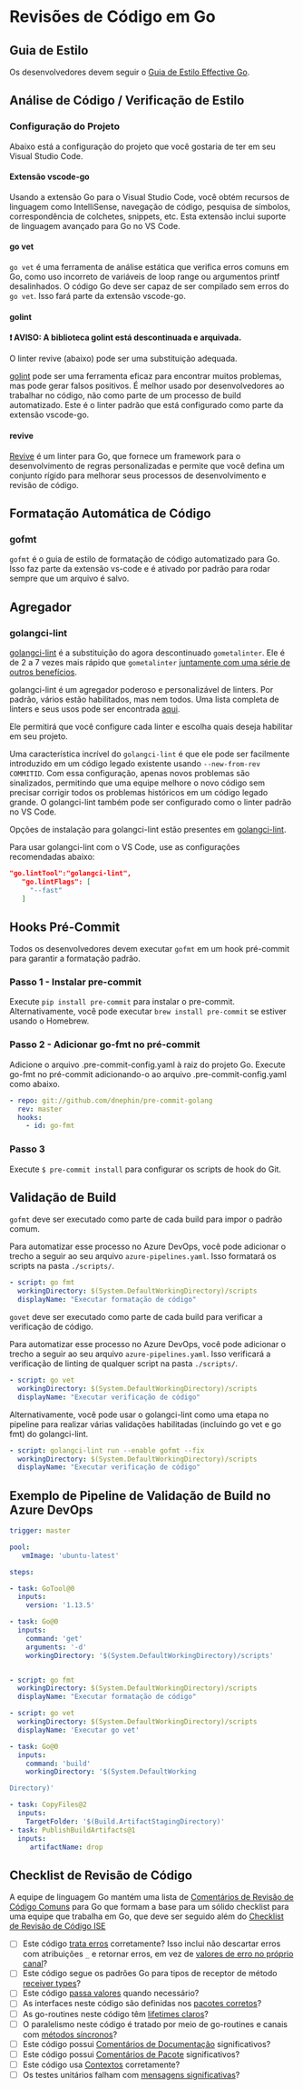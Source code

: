 # Revisões de Código em Go

## Guia de Estilo

Os desenvolvedores devem seguir o [Guia de Estilo Effective Go](https://golang.org/doc/effective_go.html).

## Análise de Código / Verificação de Estilo

### Configuração do Projeto

Abaixo está a configuração do projeto que você gostaria de ter em seu Visual Studio Code.

#### Extensão vscode-go

Usando a extensão Go para o Visual Studio Code, você obtém recursos de linguagem como IntelliSense, navegação de código, pesquisa de símbolos, correspondência de colchetes, snippets, etc. Esta extensão inclui suporte de linguagem avançado para Go no VS Code.

#### go vet

`go vet` é uma ferramenta de análise estática que verifica erros comuns em Go, como uso incorreto de variáveis de loop range ou argumentos printf desalinhados. O código Go deve ser capaz de ser compilado sem erros do `go vet`. Isso fará parte da extensão vscode-go.

#### golint

**:exclamation: AVISO: A biblioteca golint está descontinuada e arquivada.**

O linter revive (abaixo) pode ser uma substituição adequada.

[golint](https://github.com/golang/lint) pode ser uma ferramenta eficaz para encontrar muitos problemas, mas pode gerar falsos positivos. É melhor usado por desenvolvedores ao trabalhar no código, não como parte de um processo de build automatizado. Este é o linter padrão que está configurado como parte da extensão vscode-go.

#### revive

[Revive](https://revive.run/) é um linter para Go, que fornece um framework para o desenvolvimento de regras personalizadas e permite que você defina um conjunto rígido para melhorar seus processos de desenvolvimento e revisão de código.

## Formatação Automática de Código

### gofmt

`gofmt` é o guia de estilo de formatação de código automatizado para Go. Isso faz parte da extensão vs-code e é ativado por padrão para rodar sempre que um arquivo é salvo.

## Agregador

### golangci-lint

[golangci-lint](https://github.com/golangci/golangci-lint/) é a substituição do agora descontinuado `gometalinter`. Ele é de 2 a 7 vezes mais rápido que `gometalinter` [juntamente com uma série de outros benefícios](https://github.com/golangci/golangci-lint/#comparison).

golangci-lint é um agregador poderoso e personalizável de linters. Por padrão, vários estão habilitados, mas nem todos. Uma lista completa de linters e seus usos pode ser encontrada [aqui](https://github.com/golangci/awesome-go-linters).

Ele permitirá que você configure cada linter e escolha quais deseja habilitar em seu projeto.

Uma característica incrível do `golangci-lint` é que ele pode ser facilmente introduzido em um código legado existente usando `--new-from-rev COMMITID`. Com essa configuração, apenas novos problemas são sinalizados, permitindo que uma equipe melhore o novo código sem precisar corrigir todos os problemas históricos em um código legado grande. O golangci-lint também pode ser configurado como o linter padrão no VS Code.

Opções de instalação para golangci-lint estão presentes em [golangci-lint](https://github.com/golangci/golangci-lint#binary).

Para usar golangci-lint com o VS Code, use as configurações recomendadas abaixo:

```json
"go.lintTool":"golangci-lint",
   "go.lintFlags": [
     "--fast"
   ]
```

## Hooks Pré-Commit

Todos os desenvolvedores devem executar `gofmt` em um hook pré-commit para garantir a formatação padrão.

### Passo 1 - Instalar pre-commit

Execute `pip install pre-commit` para instalar o pre-commit.
Alternativamente, você pode executar `brew install pre-commit` se estiver usando o Homebrew.

### Passo 2 - Adicionar go-fmt no pré-commit

Adicione o arquivo .pre-commit-config.yaml à raiz do projeto Go. Execute go-fmt no pré-commit adicionando-o ao arquivo .pre-commit-config.yaml como abaixo.

```yaml
- repo: git://github.com/dnephin/pre-commit-golang
  rev: master
  hooks:
    - id: go-fmt
```

### Passo 3

Execute `$ pre-commit install` para configurar os scripts de hook do Git.

## Validação de Build

`gofmt` deve ser executado como parte de cada build para impor o padrão comum.

Para automatizar esse processo no Azure DevOps, você pode adicionar o trecho a seguir ao seu arquivo `azure-pipelines.yaml`. Isso formatará os scripts na pasta `./scripts/`.

```yaml
- script: go fmt
  workingDirectory: $(System.DefaultWorkingDirectory)/scripts
  displayName: "Executar formatação de código"
```

`govet` deve ser executado como parte de cada build para verificar a verificação de código.

Para automatizar esse processo no Azure DevOps, você pode adicionar o trecho a seguir ao seu arquivo `azure-pipelines.yaml`. Isso verificará a verificação de linting de qualquer script na pasta `./scripts/`.

```yaml
- script: go vet
  workingDirectory: $(System.DefaultWorkingDirectory)/scripts
  displayName: "Executar verificação de código"
```

Alternativamente, você pode usar o golangci-lint como uma etapa no pipeline para realizar várias validações habilitadas (incluindo go vet e go fmt) do golangci-lint.

```yaml
- script: golangci-lint run --enable gofmt --fix
  workingDirectory: $(System.DefaultWorkingDirectory)/scripts
  displayName: "Executar verificação de código"
```

## Exemplo de Pipeline de Validação de Build no Azure DevOps

```yaml
trigger: master

pool:
   vmImage: 'ubuntu-latest'

steps:

- task: GoTool@0
  inputs:
    version: '1.13.5'

- task: Go@0
  inputs:
    command: 'get'
    arguments: '-d'
    workingDirectory: '$(System.DefaultWorkingDirectory)/scripts'


- script: go fmt
  workingDirectory: $(System.DefaultWorkingDirectory)/scripts
  displayName: "Executar formatação de código"

- script: go vet
  workingDirectory: $(System.DefaultWorkingDirectory)/scripts
  displayName: 'Executar go vet'

- task: Go@0
  inputs:
    command: 'build'
    workingDirectory: '$(System.DefaultWorking

Directory)'

- task: CopyFiles@2
  inputs:
    TargetFolder: '$(Build.ArtifactStagingDirectory)'
- task: PublishBuildArtifacts@1
  inputs:
     artifactName: drop
```

## Checklist de Revisão de Código

A equipe de linguagem Go mantém uma lista de [Comentários de Revisão de Código Comuns](https://github.com/golang/go/wiki/CodeReviewComments) para Go que formam a base para um sólido checklist para uma equipe que trabalha em Go, que deve ser seguido além do [Checklist de Revisão de Código ISE](../process-guidance/reviewer-guidance.md)

* [ ] Este código [trata erros](https://golang.org/doc/effective_go.html#errors) corretamente? Isso inclui não descartar erros com atribuições `_` e retornar erros, em vez de [valores de erro no próprio canal](https://github.com/golang/go/wiki/CodeReviewComments#in-band-errors)?
* [ ] Este código segue os padrões Go para tipos de receptor de método [receiver types](https://github.com/golang/go/wiki/CodeReviewComments#receiver-type)?
* [ ] Este código [passa valores](https://github.com/golang/go/wiki/CodeReviewComments#pass-values) quando necessário?
* [ ] As interfaces neste código são definidas nos [pacotes corretos](https://github.com/golang/go/wiki/CodeReviewComments#interfaces)?
* [ ] As go-routines neste código têm [lifetimes claros](https://github.com/golang/go/wiki/CodeReviewComments#goroutine-lifetimes)?
* [ ] O paralelismo neste código é tratado por meio de go-routines e canais com [métodos síncronos](https://github.com/golang/go/wiki/CodeReviewComments#synchronous-functions)?
* [ ] Este código possui [Comentários de Documentação](https://github.com/golang/go/wiki/CodeReviewComments#doc-comments) significativos?
* [ ] Este código possui [Comentários de Pacote](https://github.com/golang/go/wiki/CodeReviewComments#package-comments) significativos?
* [ ] Este código usa [Contextos](https://github.com/golang/go/wiki/CodeReviewComments#contexts) corretamente?
* [ ] Os testes unitários falham com [mensagens significativas](https://github.com/golang/go/wiki/CodeReviewComments#useful-test-failures)?
